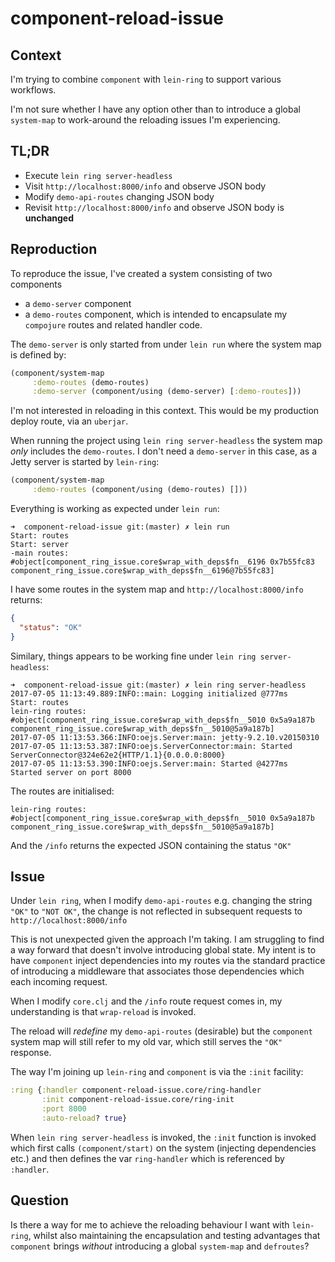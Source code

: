 # component-reload-issue

## Context
I'm trying to combine `component` with `lein-ring` to support various workflows.

I'm not sure whether I have any option other than to introduce a global `system-map` to work-around the reloading issues I'm experiencing.

## TL;DR

- Execute `lein ring server-headless`
- Visit `http://localhost:8000/info` and observe JSON body
- Modify `demo-api-routes` changing JSON body
- Revisit `http://localhost:8000/info` and observe JSON body is __unchanged__

## Reproduction

To reproduce the issue, I've created a system consisting of two components

- a `demo-server` component
- a `demo-routes` component, which is intended to encapsulate my `compojure` routes and related handler code.

The `demo-server` is only started from under `lein run` where the system map is defined by:

```clojure
(component/system-map
     :demo-routes (demo-routes)
     :demo-server (component/using (demo-server) [:demo-routes]))
```

I'm not interested in reloading in this context. This would be my production deploy route, via an `uberjar`.

When running the project using `lein ring server-headless` the system map *only* includes the `demo-routes`. I don't need a `demo-server` in this case, as a Jetty server is started by `lein-ring`:

```clojure
(component/system-map
     :demo-routes (component/using (demo-routes) []))
```

Everything is working as expected under `lein run`:

```
➜  component-reload-issue git:(master) ✗ lein run
Start: routes
Start: server
-main routes: #object[component_ring_issue.core$wrap_with_deps$fn__6196 0x7b55fc83 component_ring_issue.core$wrap_with_deps$fn__6196@7b55fc83]
```

I have some routes in the system map and `http://localhost:8000/info` returns:

```json
{
  "status": "OK"
}
```

Similary, things appears to be working fine under `lein ring server-headless`:

```
➜  component-reload-issue git:(master) ✗ lein ring server-headless
2017-07-05 11:13:49.889:INFO::main: Logging initialized @777ms
Start: routes
lein-ring routes: #object[component_ring_issue.core$wrap_with_deps$fn__5010 0x5a9a187b component_ring_issue.core$wrap_with_deps$fn__5010@5a9a187b]
2017-07-05 11:13:53.366:INFO:oejs.Server:main: jetty-9.2.10.v20150310
2017-07-05 11:13:53.387:INFO:oejs.ServerConnector:main: Started ServerConnector@324e62e2{HTTP/1.1}{0.0.0.0:8000}
2017-07-05 11:13:53.390:INFO:oejs.Server:main: Started @4277ms
Started server on port 8000
```

The routes are initialised:

```
lein-ring routes: #object[component_ring_issue.core$wrap_with_deps$fn__5010 0x5a9a187b component_ring_issue.core$wrap_with_deps$fn__5010@5a9a187b]
```

And the `/info` returns the expected JSON containing the status `"OK"`

## Issue

Under `lein ring`, when I modify `demo-api-routes` e.g. changing the string `"OK"` to `"NOT OK"`, the change is not reflected in subsequent requests to `http://localhost:8000/info`

This is not unexpected given the approach I'm taking. I am struggling to find a way forward that doesn't involve introducing global state. My intent is to have `component` inject dependencies into my routes via the standard practice of introducing a middleware that associates those dependencies which each incoming request.

When I modify `core.clj` and the `/info` route request comes in, my understanding is that `wrap-reload` is invoked.

The reload will *redefine* my `demo-api-routes` (desirable) but the `component` system map will still refer to my old var, which still serves the `"OK"` response.

The way I'm joining up `lein-ring` and `component` is via the `:init` facility:

```clojure
:ring {:handler component-reload-issue.core/ring-handler
       :init component-reload-issue.core/ring-init
       :port 8000
       :auto-reload? true}
```

When `lein ring server-headless` is invoked, the `:init` function is invoked which first calls `(component/start)` on the system (injecting dependencies etc.) and then defines the var `ring-handler` which is referenced by `:handler`.

## Question
Is there a way for me to achieve the reloading behaviour I want with `lein-ring`, whilst also maintaining the encapsulation and testing advantages that `component` brings *without* introducing a global `system-map` and `defroutes`?
